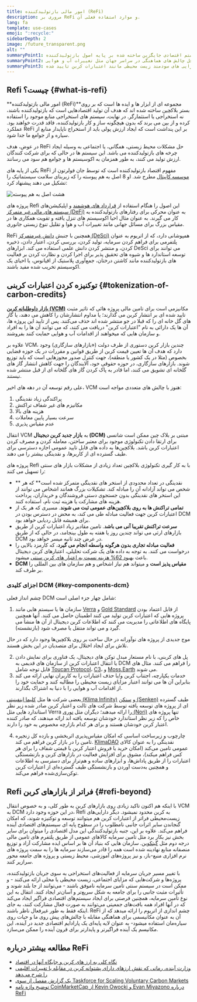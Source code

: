 ```yaml
---
title: امور مالی بازتولیدکننده (ReFi)
description: مروری بر ReFi و موارد استفاده فعلی آن.
lang: fa
template: use-cases
emoji: ":recycle:"
sidebarDepth: 2
image: /future_transparent.png
alt: ""
summaryPoint1: یک سیستم اقتصادی جایگزین ساخته شده بر پایه اصول بازتولیدکننده
summaryPoint2: تلاشی برای استفاده از اتریوم برای حل چالش های هماهنگی در سراسر جهان مثل تغییرات آب و هوایی
summaryPoint3: ابزاری برای مقیاس‌پذیری قابل توجه دارایی های سودمند زیست محیطی مانند اعتبارات کربن تایید شده
---
```


## Refi چیست؟ {#what-is-refi}

**امور مالی بازتولیدکننده (ReFi)**مجموعه ای از ابزار ها و ایده ها است که بر روی بستر بلاکچین ساخته شده اند که هدف آن تولید اقتصادهایی است که بازتولیدکننده باشند، نه استخراجی یا استثمارگر. در نهایت، سیستم های استخراجی منابع موجود را استفاده کرده و از بین می برند که بدون هیچگونه ساز و کار بازتولیدکننده، فاقد قدرت خواهند بود. عملکرد ReFi بر این پنداشت است که ایجاد ارزش پولی باید از استخراج ناپایدار منابع از سیاره و از جوامع ما جدا شود.

در عوض، هدف ReFi حل مشکلات محیط زیستی، همگانی، یا اجتماعی به وسیله ایجاد چرخه های بازتولیدکننده می باشد. این سیستم ها در حالی که برای شرکت کنندگان ارزش تولید می کنند، به طور همزمان به اکوسیستم ها و جوامع هم سود می رسانند.

یکی از پایه های ReFi مفهوم اقتصاد بازتولیدکننده است که توسط جان فولرتون از [موسسه کاپیتال](https://capitalinstitute.org) مطرح شد. او 8 اصل به هم پیوسته را که زیربنای سلامت سیستماتیک را تشکیل می دهند پیشنهاد کرد:

![هشت اصل به هم پیوسته](./refi-regenerative-economy-diagram.png)

پروژه های Refi این اصول را هنگام استفاده از [قرارداد های هوشمند](/developers/docs/smart-contracts/) و اپلیکیشن‌های[ سیستم های مالی غیر متمرکز (DeFi)](/defi/) به عنوان محرکی برای رفتارهای بازتولیدکننده به کار می گیرند. به عنوان مثال احیا اکوسیستم های تنزل یافته و تقویت همکاری ها در مقیاس بزرگ برای مسائل جهانی مانند تغییرات آب و هوا و تقلیل تنوع زیستی جانوری.

ReFi همچنین با جنبش [دانش غیرمتمرکز (DeSci)](/desci/) همپوشانی دارد، که از اتریوم به عنوان پلتفرمی برای فراهم کردن سرمایه، تولید کردن، بررسی کردن، اعتبار دادن، ذخیره کردن، و منتشر کردن دانش علمی استفاده می کند. ابزارهای DeSci می توانند برای توسعه استاندارد ها و شیوه های تحقیق پذیر برای اجرا کردن و نظارت کردن بر فعالیت های بازتولیدکننده مانند کاشتن درختان، جمع‌آوری پلاستیک از اقیانوس، یا احیای یک اکوسیستم تخریب شده مفید باشند.

## توکنیزه کردن اعتبارات کربنی {#tokenization-of-carbon-credits}

**[بازار داوطلبانه کربن (VCM)](https://climatefocus.com/so-what-voluntary-carbon-market-exactly/)** مکانیزمی است برای تامین مالی پروژه هائی که تاثیر مثبت تایید شده ای بر انتشار کربن می گذارند؛ یا مداوم انتشارشان را کاهش می دهند، یا گاز های گل خانه ای را که قبلا در جو منتشر شده اند حذف می‌کنند. پس از تایید این پروژه ها، آن ها یک دارائی به نام "اعتبارات کربن" دریافت می کنند، که می توانند آن ها را به افراد و سازمان هایی که میخواهند از اقدامات آب و هوایی حمایت کنند بفروشند.

علاوه بر VCM، چندین بازار کربن دستوری از طرف دولت («بازارهای سازگاری) وجود دارد که هدف آن ها تعیین قیمت کربن از طریق قوانین و مقررات در یک حوزه قضایی بخصوص (مثلا در یک کشور یا منطقه)، جهت کنترل صدور مجوزهایی است که باید توزیع شوند. بازارهای سازگاری، در حوزه حقوقی خود، آلایندگان را جهت کاهش انتشار گاز های گلخانه ای تشویق می کنند، اما قادر به پاک کردن گاز های گلخانه ای از قبل منتشر شده نیستند.

علی رقم توسعه آن در دهه های اخیر، VCM هنوز با چالش های متعددی مواجه است:

1. پراکندگی زیاد نقدینگی
2. مکانیزم های غیر شفاف تراکنش
3. هزینه های بالا
4. سرعت بسیار پایین معاملات
5. عدم مقیاس پذیری

انتقال VCM به **بازار جدید کربن دیجیتال (DCM)** مبتنی بر بلاک چین ممکن است شانسی برای ارتقا دادن تکنولوژی موجود برای معتبر ساختن، معامله کردن و مصرف کردن اعتبارات کربن باشد. بلاکچین‌ها به داده های قابل تایید عمومی اجازه دسترسی برای طیف گسترده ای از کاربرها، و نقدینگی بیشتر را می دهند.

پروژه های Refi با به کار گیری تکنولوژی بلاکچین تعداد زیادی از مشکلات بازار های سنتی را تسهیل می کنند:

- ** نقدینگی در تعداد محدودی از استخر های نقدینگی متمرکز شده است** که هر شخص می تواند آزادانه آن را مبادله کند. تشکیلات بزرگ همانند اشخاص می توانند از این استخر های نقدینگی بدون جستجوی دستی فروشندگان و خریداران، پرداخت هزینه های مشارکت یا هزینه ثبت نام، استفاده کنند.
- **تمامی تراکنش ها به روی بلاکچین‌های عمومی ثبت می شوند**. مسیری که هر یک از اعتبارات کربن جهت فعالیت مبادله طی می کند، به محض در دسترس بودن در DCM برای همیشه قابل ردیابی خواهد بود.
- **سرعت تراکنش تقریبا آنی می باشد**. تامین مقادیر زیاد اعتبارات کربن از طریق بازارهای ارثی می تواند چندین روز یا هفته به طول بینجامد، در حالی که از طریق DCM در عرض چند ثانیه میسر خواهد بود.
- **فعالیت مبادله تجاری بدون هرگونه واسطه انجام می گیرد**، که کارمزد بالایی را درخواست می کنند. به توجه به داده های یک شرکت تحلیلی، اعتبارهای کربن دیجیتال باعث [ بهبود 62% هزینه نسبت به اعتبار های کربن سنتی](https://www.klimadao.finance/blog/klimadao-analysis-of-the-base-carbon-tonne) میشود.
- **DCM مقیاس پذیز است** و میتواند هم نیاز اشخاص و هم سازمان های بین المللی را بر طرف کند.

### اجزای کلیدی DCM {#key-components-dcm}

چشم انداز فعلی DCM شامل چهار جزء اصلی است:

1. سازمان ها یا سیستم هایی مانند [Verra](https://verra.org/project/vcs-program/registry-system/) و [ Gold Standard](https://www.goldstandard.org/) از قابل اعتماد بودن پروژه هایی که اعتبارات کربن تولید می کنند اطمینان حاصل می کنند. آنها همچنین پایگاه های اطلاعاتی را مدیریت می کنند که اطلاعات کربن دیجیتال از آن ها منشأ می گیرد و می تواند منتقل یا مصرف شود (بازنشسته).

موج جدیدی از پروژه های نوآورانه در حال ساخت بر روی بلاکچین‌ها وجود دارد که در حال تلاش برای ایجاد اختلال برای متصدیان در این بخش هستند.

2. پل های کربنی، با نام مستعار مبدل توکن های دیجیتال، یک فناوری برای نمایش دادن یا انتقال اعتبارات کربن از سازمان های قدیمی به DCM را فراهم می کنند. مثال های قابل توجه شامل [Toucan Protocol](https://toucan.earth/)، [C3](https://c3.app/)، و [Moss.Earth](https://moss.earth/) می شوند.
3. خدمات یکپارچه، اجتناب کربن و/یا حذف اعتبارات را به کاربران نهایی ارائه می کند بنابراین آن ها می توانند اعتبار مزایای زیست محیطی را مطالبه کنند و حمایت خود را از اقدامات آب و هوایی را با دنیا به اشتراک بگذارند.

بعضی شرکت ها مثل [کلیما اینفینیتی (Klima Infinity)](https://www.klimadao.finance/infinity) و [سنکن (Senken)](https://senken.io/) طیف گسترده ای از پروژه های توسعه یافته توسط شرکت های ثالت و اعتبار کربن صادر شده زیر نظر استاندارد هایی مثل Verra را ارائه میدهند؛ دیگران مثل [نوری (Nori)](https://nori.com/) تنها پروژه های خاص را که زیر نظر استاندارد خودشان توسعه یافته اند ارائه میدهند، که صادر کننده اعتبار کربن خودشان هستند و برای هر کدام بازارچه مخصوص به خود را دارند.

4. چارچوب و زیرساخت اساسی که امکان مقیاس‌پذیری اثربخشی و بازده کل زنجیره تامین را در بازار کربن فراهم می کند. [KlimaDAO](http://klimadao.finance/) نقدینگی را به عنوان کالای عمومی تامین می‌کند (امکان خرید یا فروش اعتبار کربن با قیمتی شفاف را برای هر کس فراهم میکند)، مشوق برای افزایش فعالیت در بازارهای کربن و بازنشستگی اعتبارات را از طریق پاداش‌ها، و ابزارهای ساده و هم‌تراز برای دسترسی به اطلاعات و همچنین به‌دست آوردن و بازنشستگی طیف گسترده‌ای از اعتبارات کربن توکن‌سازی‌شده فراهم می‌کند.

## Refi فراتر از بازارهای کربن {#refi-beyond}

با اینکه هم اکنون تاکید زیادی روی بازارهای کربن به طور کلی، و به خصوص انتقال VCM به DCM در این حوزه وجود دارد، Refi به کربن محدود نمیشود. دیگر دارایی‌های زیست‌محیطی فراتر از اعتبارات کربن هم میتوانند توسعه و توکنیزه شوند، که امکان گنجاندن سایر اثرات جانبی نامطلوب را در سطوح پایه ای سیستم‌های اقتصادی آینده فراهم می‌کند. علاوه بر این، جنبه بازتولیدکنندگی این مدل اقتصادی را میتوان برای سایر بخش نیز بکار برد مثل تامین سرمایه کالاهای عمومی از طریق پلتفرم های تامین مالی درجه دوم مثل [گیتکوین](https://gitcoin.co/). سازمان هایی که بنیاد آن ها بر اساس ایده مشارکت آزاد و توزیع منصفانه منابع نهادینه شده است همه را قادر می‌سازند سرمایه ها را به سمت پروژه های نرم افزاری منبع-باز، و نیز پروژه‌های آموزشی، محیط زیستی و پروژه های جامعه محور سرازیر کنند.

با تغییر مسیر جریان سرمایه از فعالیت‌های استخراجی به سوی جریان بازتولیدکننده، پروژه‌ها و شرکت‌هایی که مزایای اجتماعی، زیست محیطی یا محلی ارائه می‌کنند - و ممکن است در سیستم سنتی تامین سرمایه ناموفق باشند - می‌توانند از جا بلند شوند و تأثیرات مثبت جانبی را برای جامعه به شکل سریع‌تر و آسان‌تر ایجاد کنند. انتقال به این نوع تأمین سرمایه، همچنین فرصتی برای ایجاد سیستم‌های اقتصادی فراگیر ایجاد می‌کند که در آنها افراد همه بافت‌های جمعیتی می‌توانند به صورت فعال مشارکت کنند، به جای اینکه فقط به طور غیرفعال ناظر باشند. ReFi چشم اندازی از اتریوم را ارائه میدهد که از آن به عنوان مکانیسمی برای هماهنگی مقابله با چالش‌های پیش روی ما و حیات روی سیاره‌‌مان استفاده میشود- به عنوان لایه پایه‌ای یک پارادایم اقتصادی جدید در آینده، این مکانیسم یک آینده فراگیرتر و پایدارتر برای قرون آینده را ممکن می‌سازد.

## مطالعه بیشتر درباره ReFi

- [نگاه کلی به ارز های کربن و جایگاه آنها در اقتصاد](https://www.klimadao.finance/blog/the-vision-of-a-carbon-currency)
- [وزارت آینده، رمانی که نقش ارزهای دارای پشتوانه کربن در مقابله با تغییرات اقلیمی را شرح می‌دهد](https://en.wikipedia.org/wiki/The_Ministry_for_the_Future)
- [یک گزارش مفصل از سوی Taskforce for Scaling Voluntary Carbon Markets](https://www.iif.com/Portals/1/Files/TSVCM_Report.pdf)
- [توضیح واژه نامه CoinMarketCap از Kevin Owocki و Evan Miyazono درباره ReFi](https://coinmarketcap.com/alexandria/glossary/regenerative-finance-refi)
